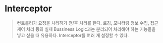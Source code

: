# Interceptor

>컨트롤러가 요청을 처리하기 전/후 처리를 한다.
>로깅, 모니터링 정보 수집, 접근 제어 처리 등의 실제 Bussiness Logic과는 분리되어 처리해야 하는 기능들을 넣고 싶을 때 유용하다.
>Interceptor를 여러 개 설정할 수 있다.